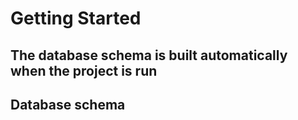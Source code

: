 # Getting Started

## The database schema is built automatically when the project is run

## Database schema
